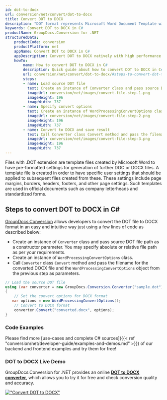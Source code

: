 ```yaml
---
id: dot-to-docx
url: conversion/net/convert/dot-to-docx
title: Convert DOT to DOCX
description: "DOT format represents Microsoft Word Document Template with .dot extension. Learn how to convert DOT to DOCX file programmatically in C# language using GroupDocs.Conversion for .NET library."
keywords: Convert DOT to DOCX in C#
productName: GroupDocs.Conversion for .NET
structuredData:
    productCode: conversion
    productPlatform: net
    appName: Convert DOT to DOCX in C#
    appDescription: Convert DOT to DOCX natively with high performance using C# language and server side GroupDocs.Conversion for .NET APIs, without the use of any software like Microsoft or Open Office.
    howTo:
        name: How to convert DOT to DOCX in C# 
        description: Quick guide about how to convert DOT to DOCX in C# with high performance and accuracy.
        url: conversion/net/convert/dot-to-docx/#steps-to-convert-dot-to-docx-in-c
        steps:
        - name: Load source DOT file 
          text: Create an instance of Converter class and pass source DOT file path as a constructor parameter. You may specify absolute or relative file path as per your requirements. 
          imageUrl: conversion/net/images/convert-file-step-1.png
          imageHeight: 196
          imageWidth: 737
        - name: Specify convert options 
          text: Create an instance of WordProcessingConvertOptions class.
          imageUrl: conversion/net/images/convert-file-step-2.png
          imageHeight: 196
          imageWidth: 737
        - name: Convert to DOCX and save result 
          text: Call Converter class Convert method and pass the filename for the converted HTML file and the WordProcessingConvertOptions object from the previous step as parameters.
          imageUrl: conversion/net/images/convert-file-step-3.png
          imageHeight: 196
          imageWidth: 737
---
```


Files with .DOT extension are template files created by Microsoft Word to have pre-formatted settings for generation of further DOC or DOCX files. A template file is created in order to have specific user settings that should be applied to subsequent files created from these. These settings include page margins, borders, headers, footers, and other page settings. Such templates are used in official documents such as company letterheads and standardized forms.

## Steps to convert DOT to DOCX in C#

[GroupDocs.Conversion](https://products.groupdocs.com/conversion/net) allows developers to convert the DOT file to DOCX format in an easy and intuitive way just using a few lines of code as described below:

* Create an instance of `Converter` class and pass source DOT file path as a constructor parameter. You may specify absolute or relative file path as per your requirements. 
* Create an instance of `WordProcessingConvertOptions` class.
* Call `Converter` class `Convert` method and pass the filename for the converted DOCX file and the `WordProcessingConvertOptions` object from the previous step as parameters.

```csharp
// Load the source DOT file
using (var converter = new GroupDocs.Conversion.Converter("sample.dot"))
{
    // Set the convert options for DOCX format
   var options = new WordProcessingConvertOptions();
    // Convert to DOCX format
    converter.Convert("converted.docx", options);
}
```

### Code Examples

Please find more [use-cases and complete C# sources]({{< ref "conversion/net/developer-guide/examples-and-demos.md" >}}) of our backend and frontend examples and try them for free!

### DOT to DOCX Live Demo

GroupDocs.Conversion for .NET provides an online [**DOT to DOCX converter**](https://products.groupdocs.app/conversion/dot-to-docx), which allows you to try it for free and check conversion quality and accuracy.

[!["Convert DOT to DOCX"](conversion/net/images/convert-to-docx/convert-dot-to-docx.png)](https://products.groupdocs.app/conversion/dot-to-docx)